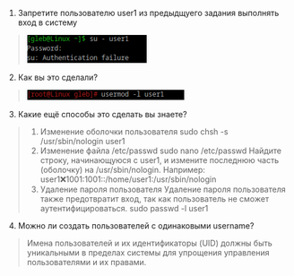 1. Запретите пользователю user1 из предыдщуего задания выполнять вход в систему
>![alt text](https://github.com/kryfaertop/Tasks_241/blob/my-report/2-User%20manage_answer/screenshot/9.png?raw=true)<br />
>
2. Как вы это сделали?
>![alt text](https://github.com/kryfaertop/Tasks_241/blob/my-report/2-User%20manage_answer/screenshot/10.png?raw=true)<br />
>
3. Какие ещё способы это сделать вы знаете?
> 1) Изменение оболочки пользователя
>sudo chsh -s /usr/sbin/nologin user1
> 2) Изменение файла /etc/passwd
>sudo nano /etc/passwd
>Найдите строку, начинающуюся с user1, и измените последнюю часть (оболочку) на /usr/sbin/nologin. Например:
>user1:x:1001:1001::/home/user1:/usr/sbin/nologin
> 3) Удаление пароля пользователя
>Удаление пароля пользователя также предотвратит вход, так как пользователь не сможет аутентифицироваться.
>sudo passwd -l user1
>
4. Можно ли создать пользователей с одинаковыми username?
>Имена пользователей и их идентификаторы (UID) должны быть уникальными в пределах системы для упрощения управления пользователями и их правами.

